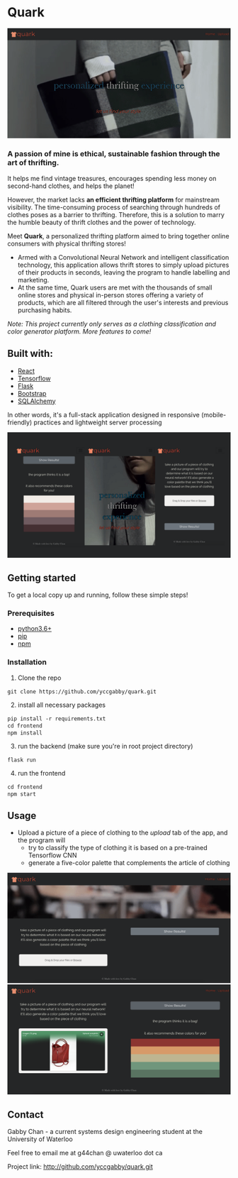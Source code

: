 # Quark

![homepage](https://github.com/yccgabby/quark/blob/master/screenshots/Screen%20Shot%202020-05-22%20at%203.24.18%20AM.png)
<h3>A passion of mine is ethical, sustainable fashion through the art of thrifting.</h3> 

It helps me find vintage treasures, encourages spending less money on second-hand clothes, and helps the planet! 

However, the market lacks **an efficient thrifting platform** for mainstream visibility. The time-consuming process of searching through hundreds of clothes poses as a barrier to thrifting. Therefore, this is a solution to marry the humble beauty of thrift clothes and the power of technology. 

Meet **Quark**, a personalized thrifting platform aimed to bring together online consumers with physical thrifting stores!

* Armed with a Convolutional Neural Network and intelligent classification technology, this application allows thrift stores to simply upload pictures of their products in seconds, leaving the program to handle labelling and marketing. 
* At the same time, Quark users are met with the thousands of small online stores and physical in-person stores offering a variety of products, which are all filtered through the user's interests and previous purchasing habits. 

*Note: This project currently only serves as a clothing classification and color generator platform. More features to come!*

## Built with: 

* [React](https://reactjs.org/)
* [Tensorflow](https://www.tensorflow.org/)
* [Flask](https://flask.palletsprojects.com/en/1.1.x/)
* [Bootstrap](https://getbootstrap.com/)
* [SQLAlchemy](https://www.sqlalchemy.org/) 

In other words, it's a full-stack application designed in responsive (mobile-friendly) practices and lightweight server processing

![mobile](https://github.com/yccgabby/quark/blob/master/screenshots/mobile.png)

## Getting started 

To get a local copy up and running, follow these simple steps!

### Prerequisites

* [python3.6+](https://www.python.org/downloads/)
* [pip](https://pip.pypa.io/en/stable/installing/) 
* [npm](https://www.npmjs.com/get-npm)

### Installation

1. Clone the repo
```
git clone https://github.com/yccgabby/quark.git
```
2. install all necessary packages 
```
pip install -r requirements.txt
cd frontend
npm install
```
3. run the backend (make sure you're in root project directory)
```
flask run
```
4. run the frontend
```
cd frontend
npm start
```

## Usage 

* Upload a picture of a piece of clothing to the *upload* tab of the app, and the program will 
  * try to classify the type of clothing it is based on a pre-trained Tensorflow CNN
  * generate a five-color palette that complements the article of clothing
 
![upload](https://github.com/yccgabby/quark/blob/master/screenshots/Screen%20Shot%202020-05-22%20at%203.27.31%20AM.png)
![upload2](https://github.com/yccgabby/quark/blob/master/screenshots/Screen%20Shot%202020-05-22%20at%203.27.58%20AM.png)

## Contact 

Gabby Chan - a current systems design engineering student at the University of Waterloo

Feel free to email me at g44chan @ uwaterloo dot ca 

Project link: http://github.com/yccgabby/quark.git
